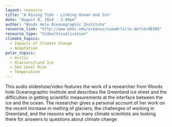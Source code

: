 ```yaml
---
layout: resource
title: "A Rising Tide - Linking Ocean and Ice"
date: "August 8, 2014 - 2:49pm"
author: "Woods Hole Oceanographic Institute"
resource_link: "http://www.whoi.edu/oceanus/viewArticle.do?id=98309"
resource_type: "Video/Visualization"
climate_topics:
  - Impacts of Climate Change
  - Adaptation
polar_topics:
  - Arctic
  - Glaciers/Land Ice
  - Sea Level Rise
  - Temperature
---
```


This audio slideshow/video features the work of a researcher from Woods hole Oceanographic Institute and describes the Greenland ice sheet and the difficulties in getting scientific measurements at the interface between the ice and the ocean.  The researcher gives a personal account of her work on the recent increase in melting of glaciers, the challenges of working in Greenland, and the reasons why so many climate scientists are looking there for answers to questions about climate change
